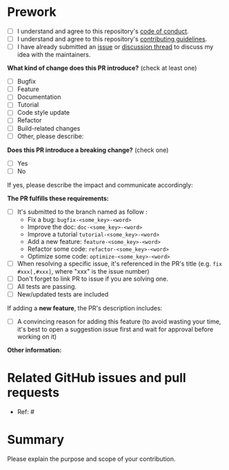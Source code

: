 # Prework

- [ ] I understand and agree to this repository's [code of conduct](https://github.com/ghiggi/ximage/blob/main/CODE_OF_CONDUCT.md).
- [ ] I understand and agree to this repository's [contributing guidelines](https://github.com/ghiggi/ximage/blob/main/CONTRIBUTING.md).
- [ ] I have already submitted an [issue](https://github.com/ghiggi/ximage/issues) or [discussion thread](https://github.com/ghiggi/ximage/discussions) to discuss my idea with the maintainers.

<!--
Please make sure to read the Pull Request Guidelines:
https://github.com/ghiggi/ximage/blob/main/CONTRIBUTING.md#pull-request-guidelines
-->

<!-- PULL REQUEST TEMPLATE -->

<!-- (Update "[ ]" to "[x]" to check a box) -->

**What kind of change does this PR introduce?** (check at least one)

- [ ] Bugfix
- [ ] Feature
- [ ] Documentation
- [ ] Tutorial
- [ ] Code style update
- [ ] Refactor
- [ ] Build-related changes
- [ ] Other, please describe:

**Does this PR introduce a breaking change?** (check one)

- [ ] Yes
- [ ] No

If yes, please describe the impact and communicate accordingly:

**The PR fulfills these requirements:**

- [ ] It's submitted to the branch named as follow :
  - Fix a bug: `bugfix-<some_key>-<word>`
  - Improve the doc: `doc-<some_key>-<word>`
  - Improve a tutorial `tutorial-<some_key>-<word>`
  - Add a new feature: `feature-<some_key>-<word>`
  - Refactor some code: `refactor-<some_key>-<word>`
  - Optimize some code: `optimize-<some_key>-<word>`
- [ ] When resolving a specific issue, it's referenced in the PR's title (e.g. `fix #xxx[,#xxx]`, where "xxx" is the issue number)
- [ ] Don't forget to link PR to issue if you are solving one.
- [ ] All tests are passing.
- [ ] New/updated tests are included

If adding a **new feature**, the PR's description includes:

- [ ] A convincing reason for adding this feature (to avoid wasting your time, it's best to open a suggestion issue first and wait for approval before working on it)

**Other information:**

# Related GitHub issues and pull requests

- Ref: #

# Summary

Please explain the purpose and scope of your contribution.
